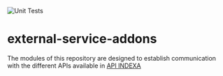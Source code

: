![Unit Tests](https://github.com/indexa-git/external-service-addons/workflows/Unit%20Tests/badge.svg?branch=11.0)

# external-service-addons

The modules of this repository are designed to establish communication with the different APIs available in [API INDEXA](http://api.indexa.do/)
